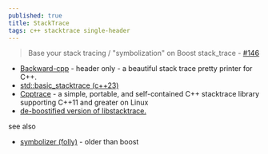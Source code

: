 ```yaml
---
published: true
title: StackTrace
tags: c++ stacktrace single-header
---
```

> Base your stack tracing / "symbolization" on Boost stack_trace - [#146](https://github.com/doctest/doctest/issues/146)


- [Backward-cpp](https://github.com/bombela/backward-cpp?tab=readme-ov-file#backward-cpp-) - header only - a beautiful stack trace pretty printer for C++.
- [std::basic_stacktrace (c++23)](https://en.cppreference.com/w/cpp/utility/basic_stacktrace)
- [Cpptrace](https://github.com/jeremy-rifkin/cpptrace) - a simple, portable, and self-contained C++ stacktrace library supporting C++11 and greater on Linux
- [de-boostified version of libstacktrace.](https://github.com/eyalroz/stacktrace/)

see also
- [symbolizer (folly)](https://github.com/facebook/folly/tree/main/folly/experimental/symbolizer) - older than boost
